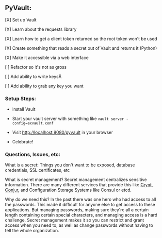## PyVault:  


[X] Set up Vault

[X] Learn about the requests library

[X] Learn how to get a client token returned so the root token won't be used

[X] Create something that reads a secret out of Vault and returns it (Python)

[X] Make it accessible via a web interface

[ ] Refactor so it's not as gross

[ ] Add ability to write keysÂ

[ ] Add ability to grab any key you want


### Setup Steps:  

* Install Vault

* Start your vault server with something like `vault server -config=exvault.conf`

* Visit [http://localhost:8080/pyvault](http://localhost:8080/pyvault) in your browser

* Celebrate!


### Questions, Issues, etc:


What is a secret:
Things you don't want to be exposed, database credentials, SSL certificates, etc


What is secret management?
Secret management centralizes sensitive information. There are many different services that provide this like [Crypt](http://xordataexchange.github.io/crypt/), [Conjur](https://developer.conjur.net/), and Configuration Storage Systems like Consul or etcd. 


Why do we need this?
In the past there was one hero who had access to all the passwords. This made it difficult for anyone
else to get access to these applications. But managing passwords, making sure they're all a certain length containing certain special characters, and managing access is a hard challenge. Secret management makes it so you can restrict and grant access when you need to, as well as change passwords without having to tell the whole organization.
